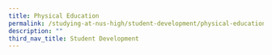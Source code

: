 ```yaml
---
title: Physical Education
permalink: /studying-at-nus-high/student-development/physical-education/
description: ""
third_nav_title: Student Development
---
```

